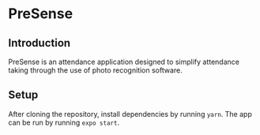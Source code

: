 # PreSense

## Introduction
PreSense is an attendance application designed to simplify attendance taking through the use of photo recognition software.

## Setup
After cloning the repository, install dependencies by running `yarn`. The app can be run by running `expo start`.
